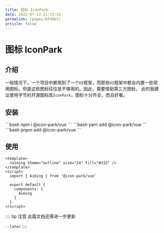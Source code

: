 ```yaml
---
title: 图标 IconPark
date: 2022-07-13 11:13:31
permalink: /pages/8f49bf/
article: false
---
```


# 图标 IconPark

## 介绍

一般情况下，一个项目中都用到了一个`UI`框架，而那些`UI`框架中都会内置一些常用图标。但是这些图标往往是不够用的。因此，需要借助第三方图标，
此时我建议使用字节的开源图标库`IconPark`，图标十分齐全，而且好看。

## 安装

<code-group>
  <code-block title="npm">
  ```bash
  npm i @icon-park/vue
  ```
  </code-block>

  <code-block title="yarn">
  ```bash
  yarn add @icon-park/vue
  ```
  </code-block>

  <code-block title="pnpm">
  ```bash
  pnpm add @icon-park/vue
  ```
  </code-block>
</code-group>

## 使用

<iconpark></iconpark>

```vue
<template>
  <aiming theme="outline" size="24" fill="#333" />
</template>
<script>
  import { Aiming } from '@icon-park/vue'

  export default {
    components: {
      Aiming
    }
  }
</script>
```

:::: tip 注意
此篇文档还需进一步更新

`--later`
::::
